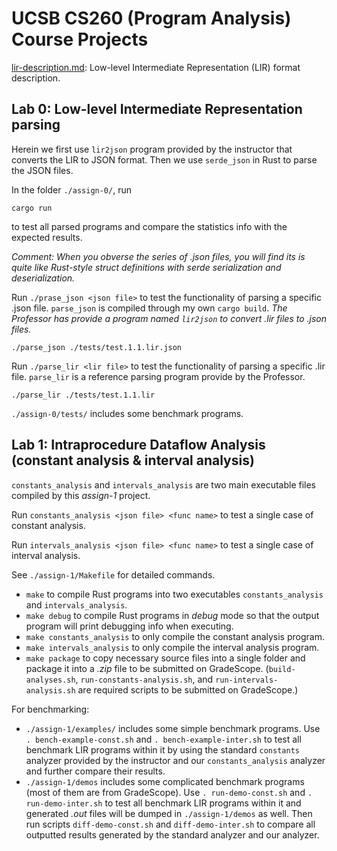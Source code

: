 # UCSB CS260 (Program Analysis) Course Projects

[lir-description.md](./lir-description.md): Low-level Intermediate Representation (LIR) format description.


## Lab 0: Low-level Intermediate Representation parsing


Herein we first use `lir2json` program provided by the instructor that converts the LIR to JSON format. Then we use `serde_json` in Rust to parse the JSON files.

In the folder `./assign-0/`, run

```shell
cargo run
```

to test all parsed programs and compare the statistics info with the expected results.

*Comment: When you obverse the series of .json files, you will find its is quite like Rust-style struct definitions with *serde* serialization and deserialization.*


Run `./prase_json <json file>` to test the functionality of parsing a specific .json file. `parse_json` is compiled through my own `cargo build`. *The Professor has provide a program named `lir2json` to convert .lir files to .json files.*


```shell
./parse_json ./tests/test.1.1.lir.json
```

Run `./parse_lir <lir file>` to test the functionality of parsing a specific .lir file. `parse_lir` is a reference parsing program provide by the Professor.

```shell
./parse_lir ./tests/test.1.1.lir
```


`./assign-0/tests/` includes some benchmark programs.

## Lab 1: Intraprocedure Dataflow Analysis (constant analysis & interval analysis)

`constants_analysis` and `intervals_analysis` are two main executable files compiled by this *assign-1* project.

Run `constants_analysis <json file> <func name>` to test a single case of constant analysis.

Run `intervals_analysis <json file> <func name>` to test a single case of interval analysis.

See `./assign-1/Makefile` for detailed commands.

- `make` to compile Rust programs into two executables `constants_analysis` and `intervals_analysis`.
- `make debug` to compile Rust programs in *debug* mode so that the output program will print debugging info when executing.
- `make constants_analysis` to only compile the constant analysis program.
- `make intervals_analysis` to only compile the interval analysis program.
- `make package` to copy necessary source files into a single folder and package it into a *.zip* file to be submitted on GradeScope. (`build-analyses.sh`, `run-constants-analysis.sh`, and `run-intervals-analysis.sh` are required scripts to be submitted on GradeScope.)

For benchmarking:

- `./assign-1/examples/` includes some simple benchmark programs. Use `. bench-example-const.sh` and `. bench-example-inter.sh` to test all benchmark LIR programs within it by using the standard `constants` analyzer provided by the instructor and our `constants_analysis` analyzer and further compare their results.
- `./assign-1/demos` includes some complicated benchmark programs (most of them are from GradeScope). Use `. run-demo-const.sh` and `. run-demo-inter.sh` to test all benchmark LIR programs within it and generated *.out* files will be dumped in `./assign-1/demos` as well. Then run scripts `diff-demo-const.sh` and `diff-demo-inter.sh` to compare all outputted results generated by the standard analyzer and our analyzer.

